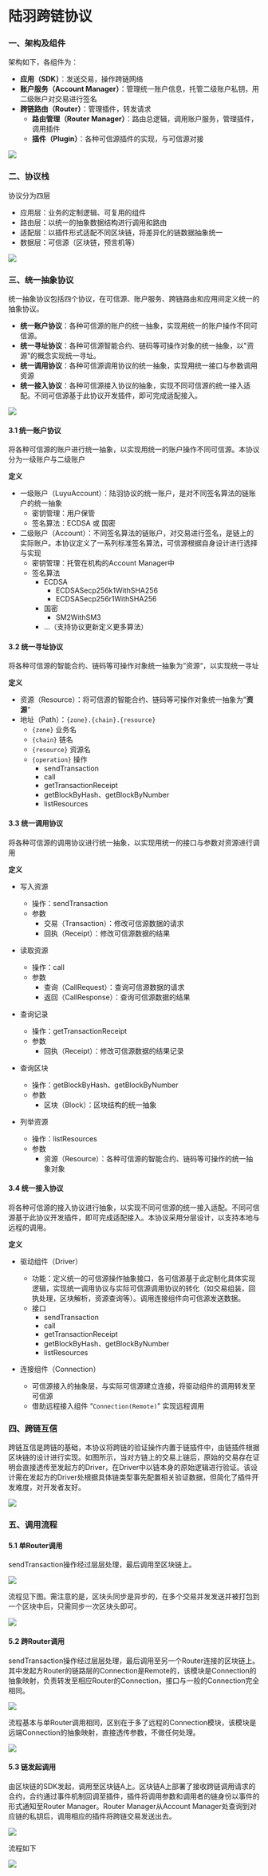 # 陆羽跨链协议

### 一、架构及组件

架构如下，各组件为：

* **应用（SDK）**：发送交易，操作跨链网络
* **账户服务（Account Manager）**：管理统一账户信息，托管二级账户私钥，用二级账户对交易进行签名
* **跨链路由（Router）**：管理插件，转发请求
  * **路由管理（Router Manager）**：路由总逻辑，调用账户服务，管理插件，调用插件 
  * **插件（Plugin）**：各种可信源插件的实现，与可信源对接

![](img/frame.svg)

### 二、协议栈

协议分为四层

* 应用层：业务的定制逻辑、可复用的组件
* 路由层：以统一的抽象数据结构进行调用和路由
* 适配层：以插件形式适配不同区块链，将差异化的链数据抽象统一
* 数据层：可信源（区块链，预言机等）

![](img/stack.svg)



### 三、统一抽象协议

统一抽象协议包括四个协议，在可信源、账户服务、跨链路由和应用间定义统一的抽象协议。

* **统一账户协议**：各种可信源的账户的统一抽象，实现用统一的账户操作不同可信源。
* **统一寻址协议**：各种可信源智能合约、链码等可操作对象的统一抽象，以"资源"的概念实现统一寻址。
* **统一调用协议**：各种可信源调用协议的统一抽象，实现用统一接口与参数调用资源
* **统一接入协议**：各种可信源接入协议的抽象，实现不同可信源的统一接入适配。不同可信源基于此协议开发插件，即可完成适配接入。

![](img/abstract.svg)

#### 3.1 统一账户协议

将各种可信源的账户进行统一抽象，以实现用统一的账户操作不同可信源。本协议分为一级账户与二级账户

**定义**

* 一级账户（LuyuAccount）：陆羽协议的统一账户，是对不同签名算法的链账户的统一抽象
  * 密钥管理：用户保管
  * 签名算法：ECDSA 或 国密
* 二级账户（Account）：不同签名算法的链账户，对交易进行签名，是链上的实际账户。本协议定义了一系列标准签名算法，可信源根据自身设计进行选择与实现
  * 密钥管理：托管在机构的Account Manager中
  * 签名算法
    * ECDSA
      * ECDSASecp256k1WithSHA256
      * ECDSASecp256r1WithSHA256
    * 国密
      * SM2WithSM3
    * ...（支持协议更新定义更多算法）

#### 3.2 统一寻址协议

将各种可信源的智能合约、链码等可操作对象统一抽象为”资源“，以实现统一寻址

**定义**

* 资源（Resource）：将可信源的智能合约、链码等可操作对象统一抽象为”**资源**“
* 地址（Path）：`{zone}.{chain}.{resource}`   
  * `{zone}` 业务名
  * `{chain}` 链名
  * `{resource}` 资源名
  * `{operation}` 操作
    * sendTransaction
    * call
    * getTransactionReceipt
    * getBlockByHash、getBlockByNumber
    * listResources

#### 3.3 统一调用协议

将各种可信源的调用协议进行统一抽象，以实现用统一的接口与参数对资源进行调用

**定义**

* 写入资源
  * 操作：sendTransaction
  * 参数
    * 交易（Transaction）：修改可信源数据的请求
    * 回执（Receipt）：修改可信源数据的结果
* 读取资源
  * 操作：call
  * 参数
    * 查询（CallRequest）：查询可信源数据的请求
    * 返回（CallResponse）：查询可信源数据的结果
* 查询记录
  * 操作：getTransactionReceipt
  * 参数
    * 回执（Receipt）：修改可信源数据的结果记录

* 查询区块
  * 操作：getBlockByHash、getBlockByNumber
  * 参数
    * 区块（Block）：区块结构的统一抽象
* 列举资源
  * 操作：listResources
  * 参数
    * 资源（Resource）：各种可信源的智能合约、链码等可操作的统一抽象对象

#### 3.4 统一接入协议

将各种可信源的接入协议进行抽象，以实现不同可信源的统一接入适配。不同可信源基于此协议开发插件，即可完成适配接入。本协议采用分层设计，以支持本地与远程的调用。

**定义**

* 驱动组件（Driver）
  * 功能：定义统一的可信源操作抽象接口，各可信源基于此定制化具体实现逻辑，实现统一调用协议与实际可信源调用协议的转化（如交易组装，回执处理，区块解析，资源查询等）。调用连接组件向可信源发送数据。
  * 接口
    * sendTransaction
    * call
    * getTransactionReceipt
    * getBlockByHash、getBlockByNumber
    * listResources

* 连接组件（Connection）
  * 可信源接入的抽象层，与实际可信源建立连接，将驱动组件的调用转发至可信源
  * 借助远程接入组件 “`Connection(Remote)`” 实现远程调用

### 四、跨链互信

跨链互信是跨链的基础，本协议将跨链的验证操作内置于链插件中，由链插件根据区块链的设计进行实现。如图所示，当对方链上的交易上链后，原始的交易存在证明会直接透传至发起方的Driver，在Driver中以链本身的原始逻辑进行验证。该设计需在发起方的Driver处根据具体链类型事先配置相关验证数据，但简化了插件开发难度，对开发者友好。

![](img/verify.svg)



### 五、调用流程

#### 5.1 单Router调用

sendTransaction操作经过层层处理，最后调用至区块链上。



![](img/module1.svg)

流程见下图。需注意的是，区块头同步是异步的，在多个交易并发发送并被打包到一个区块中后，只需同步一次区块头即可。

![](img/flow1.svg)

#### 5.2 跨Router调用

sendTransaction操作经过层层处理，最后调用至另一个Router连接的区块链上。其中发起方Router的链路层的Connection是Remote的，该模块是Connection的抽象映射，负责转发至相应Router的Connection，接口与一般的Connection完全相同。



![](img/module2.svg)

流程基本与单Router调用相同，区别在于多了远程的Connection模块，该模块是远端Connection的抽象映射，直接透传参数，不做任何处理。



![](img/flow2.svg)

#### 5.3 链发起调用

由区块链的SDK发起，调用至区块链A上。区块链A上部署了接收跨链调用请求的合约，合约通过事件机制回调至插件，插件将调用参数和调用者的链身份以事件的形式通知至Router Manager。Router Manager从Account Manager处查询到对应链的私钥后，调用相应的插件将跨链交易发送出去。



![](img/module3.svg)

流程如下

![](img/flow3.svg)
